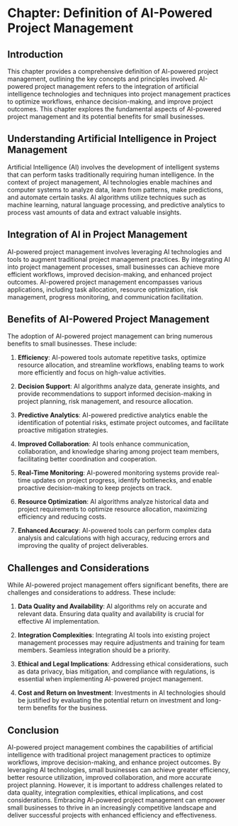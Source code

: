 Chapter: Definition of AI-Powered Project Management
====================================================

Introduction
------------

This chapter provides a comprehensive definition of AI-powered project management, outlining the key concepts and principles involved. AI-powered project management refers to the integration of artificial intelligence technologies and techniques into project management practices to optimize workflows, enhance decision-making, and improve project outcomes. This chapter explores the fundamental aspects of AI-powered project management and its potential benefits for small businesses.

Understanding Artificial Intelligence in Project Management
-----------------------------------------------------------

Artificial Intelligence (AI) involves the development of intelligent systems that can perform tasks traditionally requiring human intelligence. In the context of project management, AI technologies enable machines and computer systems to analyze data, learn from patterns, make predictions, and automate certain tasks. AI algorithms utilize techniques such as machine learning, natural language processing, and predictive analytics to process vast amounts of data and extract valuable insights.

Integration of AI in Project Management
---------------------------------------

AI-powered project management involves leveraging AI technologies and tools to augment traditional project management practices. By integrating AI into project management processes, small businesses can achieve more efficient workflows, improved decision-making, and enhanced project outcomes. AI-powered project management encompasses various applications, including task allocation, resource optimization, risk management, progress monitoring, and communication facilitation.

Benefits of AI-Powered Project Management
-----------------------------------------

The adoption of AI-powered project management can bring numerous benefits to small businesses. These include:

1. **Efficiency**: AI-powered tools automate repetitive tasks, optimize resource allocation, and streamline workflows, enabling teams to work more efficiently and focus on high-value activities.

2. **Decision Support**: AI algorithms analyze data, generate insights, and provide recommendations to support informed decision-making in project planning, risk management, and resource allocation.

3. **Predictive Analytics**: AI-powered predictive analytics enable the identification of potential risks, estimate project outcomes, and facilitate proactive mitigation strategies.

4. **Improved Collaboration**: AI tools enhance communication, collaboration, and knowledge sharing among project team members, facilitating better coordination and cooperation.

5. **Real-Time Monitoring**: AI-powered monitoring systems provide real-time updates on project progress, identify bottlenecks, and enable proactive decision-making to keep projects on track.

6. **Resource Optimization**: AI algorithms analyze historical data and project requirements to optimize resource allocation, maximizing efficiency and reducing costs.

7. **Enhanced Accuracy**: AI-powered tools can perform complex data analysis and calculations with high accuracy, reducing errors and improving the quality of project deliverables.

Challenges and Considerations
-----------------------------

While AI-powered project management offers significant benefits, there are challenges and considerations to address. These include:

1. **Data Quality and Availability**: AI algorithms rely on accurate and relevant data. Ensuring data quality and availability is crucial for effective AI implementation.

2. **Integration Complexities**: Integrating AI tools into existing project management processes may require adjustments and training for team members. Seamless integration should be a priority.

3. **Ethical and Legal Implications**: Addressing ethical considerations, such as data privacy, bias mitigation, and compliance with regulations, is essential when implementing AI-powered project management.

4. **Cost and Return on Investment**: Investments in AI technologies should be justified by evaluating the potential return on investment and long-term benefits for the business.

Conclusion
----------

AI-powered project management combines the capabilities of artificial intelligence with traditional project management practices to optimize workflows, improve decision-making, and enhance project outcomes. By leveraging AI technologies, small businesses can achieve greater efficiency, better resource utilization, improved collaboration, and more accurate project planning. However, it is important to address challenges related to data quality, integration complexities, ethical implications, and cost considerations. Embracing AI-powered project management can empower small businesses to thrive in an increasingly competitive landscape and deliver successful projects with enhanced efficiency and effectiveness.
